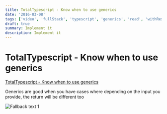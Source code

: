 ```yaml
---
title: TotalTypescript - Know when to use generics
date: '2016-03-08'
tags: ['video', 'fullStack', 'typescript', 'generics', 'read', 'withResume']
draft: true
summary: Implement it
description: Implement it
---
```


# TotalTypescript - Know when to use generics


[TotalTypescript - Know when to use generics](https://www.totaltypescript.com/tips/know-when-to-use-generics)


Generics are good when you have cases where depending on the input you provide, the return will be different too

![Fallback text 1](/static/assets/pasted-image-20221012191938.png)


